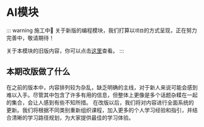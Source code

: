 # AI模块

::: warning 施工中🚧
关于新版的编程模块，我们打算以`项目`的方式呈现，正在努力完善中，敬请期待！

关于本模块的旧版内容，你可以点击[这里](/2023旧版内容/旧版内容索引)查看。
:::

## 本期改版做了什么
在之前的版本中，内容排列较为杂乱，缺乏明确的主线，对于新人来说可能会感到难以入手。尽管其中包含了许多有用的信息，但整体上更像是多个话题杂糅在一起的集合，会让人感到有些不知所措。
在改版以后，我们将对内容进行全面系统的更新。我们将根据不同类别重新组织课程，加入更多的个人学习经验和指引，并结合清晰的学习路径规划，为大家提供最佳的学习体验。

